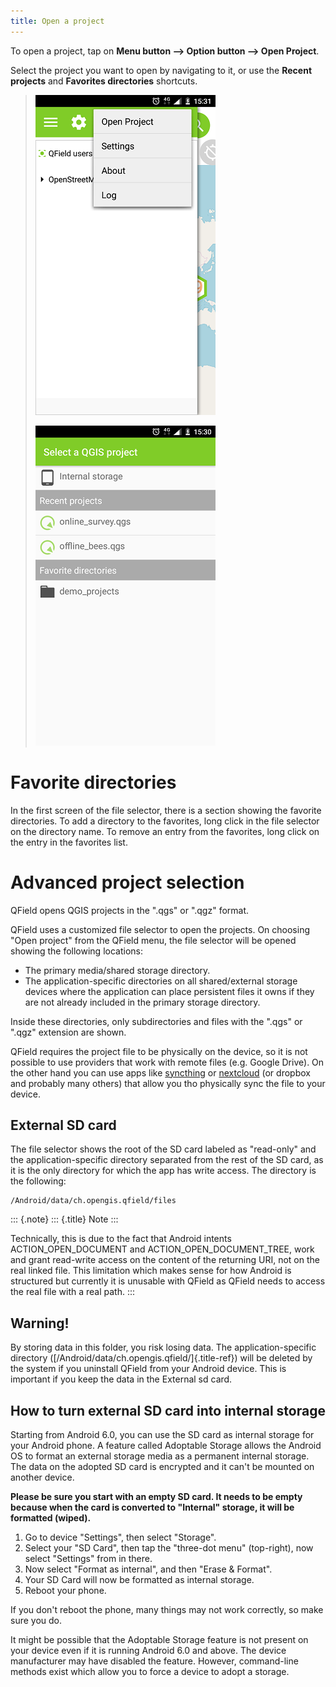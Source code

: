 ```yaml
---
title: Open a project
---
```


To open a project, tap on **Menu button \--\> Option button \--\> Open
Project**.

Select the project you want to open by navigating to it, or use the
**Recent projects** and **Favorites directories** shortcuts.

> ![image](../assets/images/user-guide_open-project.png)
>
> ![image](../assets/images/user-guide_open-project-menu.png)

Favorite directories
====================

In the first screen of the file selector, there is a section showing the
favorite directories. To add a directory to the favorites, long click in
the file selector on the directory name. To remove an entry from the
favorites, long click on the entry in the favorites list.

Advanced project selection
==========================

QField opens QGIS projects in the \".qgs\" or \".qgz\" format.

QField uses a customized file selector to open the projects. On choosing
\"Open project\" from the QField menu, the file selector will be opened
showing the following locations:

-   The primary media/shared storage directory.
-   The application-specific directories on all shared/external storage
    devices where the application can place persistent files it owns if
    they are not already included in the primary storage directory.

Inside these directories, only subdirectories and files with the
\".qgs\" or \".qgz\" extension are shown.

QField requires the project file to be physically on the device, so it
is not possible to use providers that work with remote files (e.g.
Google Drive). On the other hand you can use apps like
[syncthing](https://syncthing.net/) or
[nextcloud](https://nextcloud.com/) (or dropbox and probably many
others) that allow you tho physically sync the file to your device.

External SD card
----------------

The file selector shows the root of the SD card labeled as \"read-only\"
and the application-specific directory separated from the rest of the SD
card, as it is the only directory for which the app has write access.
The directory is the following:

``` {.bash}
/Android/data/ch.opengis.qfield/files
```

::: {.note}
::: {.title}
Note
:::

Technically, this is due to the fact that Android intents
ACTION\_OPEN\_DOCUMENT and ACTION\_OPEN\_DOCUMENT\_TREE, work and grant
read-write access on the content of the returning URI, not on the real
linked file. This limitation which makes sense for how Android is
structured but currently it is unusable with QField as QField needs to
access the real file with a real path.
:::

Warning!
--------

By storing data in this folder, you risk losing data. The
application-specific directory
([/Android/data/ch.opengis.qfield/]{.title-ref}) will be deleted by the
system if you uninstall QField from your Android device. This is
important if you keep the data in the External sd card.

How to turn external SD card into internal storage
--------------------------------------------------

Starting from Android 6.0, you can use the SD card as internal storage
for your Android phone. A feature called Adoptable Storage allows the
Android OS to format an external storage media as a permanent internal
storage. The data on the adopted SD card is encrypted and it can't be
mounted on another device.

**Please be sure you start with an empty SD card. It needs to be empty
because when the card is converted to \"Internal\" storage, it will be
formatted (wiped).**

1.  Go to device "Settings", then select "Storage".
2.  Select your \"SD Card\", then tap the "three-dot menu" (top-right),
    now select "Settings" from in there.
3.  Now select "Format as internal", and then "Erase & Format".
4.  Your SD Card will now be formatted as internal storage.
5.  Reboot your phone.

If you don\'t reboot the phone, many things may not work correctly, so
make sure you do.

It might be possible that the Adoptable Storage feature is not present
on your device even if it is running Android 6.0 and above. The device
manufacturer may have disabled the feature. However, command-line
methods exist which allow you to force a device to adopt a storage.
